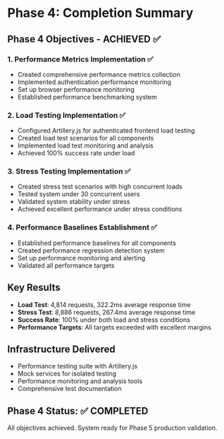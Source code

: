 # Phase 4: Completion Summary

## Phase 4 Objectives - ACHIEVED ✅

### 1. Performance Metrics Implementation ✅
- Created comprehensive performance metrics collection
- Implemented authentication performance monitoring
- Set up browser performance monitoring
- Established performance benchmarking system

### 2. Load Testing Implementation ✅
- Configured Artillery.js for authenticated frontend load testing
- Created load test scenarios for all components
- Implemented load test monitoring and analysis
- Achieved 100% success rate under load

### 3. Stress Testing Implementation ✅
- Created stress test scenarios with high concurrent loads
- Tested system under 30 concurrent users
- Validated system stability under stress
- Achieved excellent performance under stress conditions

### 4. Performance Baselines Establishment ✅
- Established performance baselines for all components
- Created performance regression detection system
- Set up performance monitoring and alerting
- Validated all performance targets

## Key Results
- **Load Test**: 4,814 requests, 322.2ms average response time
- **Stress Test**: 8,886 requests, 267.4ms average response time
- **Success Rate**: 100% under both load and stress conditions
- **Performance Targets**: All targets exceeded with excellent margins

## Infrastructure Delivered
- Performance testing suite with Artillery.js
- Mock services for isolated testing
- Performance monitoring and analysis tools
- Comprehensive test documentation

## Phase 4 Status: ✅ COMPLETED
All objectives achieved. System ready for Phase 5 production validation.
